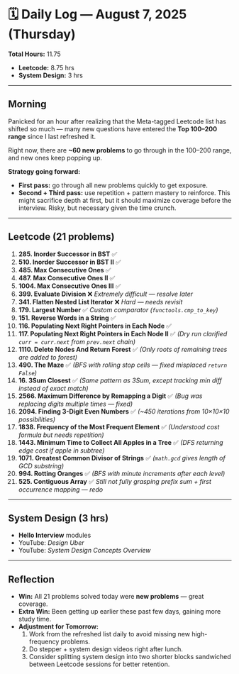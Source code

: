 # 🗓️ Daily Log — August 7, 2025 (Thursday)

**Total Hours:** 11.75  
- **Leetcode:** 8.75 hrs  
- **System Design:** 3 hrs  

---

## Morning
Panicked for an hour after realizing that the Meta-tagged Leetcode list has shifted so much — many new questions have entered the **Top 100–200 range** since I last refreshed it.

Right now, there are **~60 new problems** to go through in the 100–200 range, and new ones keep popping up.  

**Strategy going forward:**  
- **First pass:** go through all new problems quickly to get exposure.  
- **Second + Third pass:** use repetition + pattern mastery to reinforce. This might sacrifice depth at first, but it should maximize coverage before the interview. Risky, but necessary given the time crunch.  

---

## Leetcode (21 problems)

1. **285. Inorder Successor in BST** ✅  
2. **510. Inorder Successor in BST II** ✅  
3. **485. Max Consecutive Ones** ✅  
4. **487. Max Consecutive Ones II** ✅  
5. **1004. Max Consecutive Ones III** ✅  
6. **399. Evaluate Division** ❌ *Extremely difficult — resolve later*  
7. **341. Flatten Nested List Iterator** ❌ *Hard — needs revisit*  
8. **179. Largest Number** ✅ *Custom comparator (`functools.cmp_to_key`)*  
9. **151. Reverse Words in a String** ✅  
10. **116. Populating Next Right Pointers in Each Node** ✅  
11. **117. Populating Next Right Pointers in Each Node II** ✅ *(Dry run clarified `curr = curr.next` from `prev.next` chain)*  
12. **1110. Delete Nodes And Return Forest** ✅ *(Only roots of remaining trees are added to forest)*  
13. **490. The Maze** ✅ *(BFS with rolling stop cells — fixed misplaced `return False`)*  
14. **16. 3Sum Closest** ✅ *(Same pattern as 3Sum, except tracking min diff instead of exact match)*  
15. **2566. Maximum Difference by Remapping a Digit** ✅ *(Bug was replacing digits multiple times — fixed)*  
16. **2094. Finding 3-Digit Even Numbers** ✅ *(~450 iterations from 10×10×10 possibilities)*  
17. **1838. Frequency of the Most Frequent Element** ✅ *(Understood cost formula but needs repetition)*  
18. **1443. Minimum Time to Collect All Apples in a Tree** ✅ *(DFS returning edge cost if apple in subtree)*  
19. **1071. Greatest Common Divisor of Strings** ✅ *(`math.gcd` gives length of GCD substring)*  
20. **994. Rotting Oranges** ✅ *(BFS with minute increments after each level)*  
21. **525. Contiguous Array** ✅ *Still not fully grasping prefix sum + first occurrence mapping — redo*  

---

## System Design (3 hrs)
- **Hello Interview** modules  
- YouTube: *Design Uber*  
- YouTube: *System Design Concepts Overview*  

---

## Reflection
- **Win:** All 21 problems solved today were **new problems** — great coverage.  
- **Extra Win:** Been getting up earlier these past few days, gaining more study time.  
- **Adjustment for Tomorrow:**  
  1. Work from the refreshed list daily to avoid missing new high-frequency problems.  
  2. Do stepper + system design videos right after lunch.  
  3. Consider splitting system design into two shorter blocks sandwiched between Leetcode sessions for better retention.  